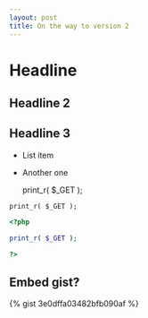 ```yaml
---
layout: post
title: On the way to version 2
---
```


# Headline

## Headline 2

## Headline 3

* List item
* Another one

  print_r( $_GET );


```
print_r( $_GET );
```

```php
<?php

print_r( $_GET );

?>
```

## Embed gist?

{% gist 3e0dffa03482bfb090af %}

